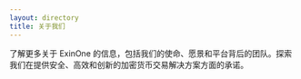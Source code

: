 ```yaml
---
layout: directory
title: 关于我们
---
```


了解更多关于 ExinOne 的信息，包括我们的使命、愿景和平台背后的团队。探索我们在提供安全、高效和创新的加密货币交易解决方案方面的承诺。
